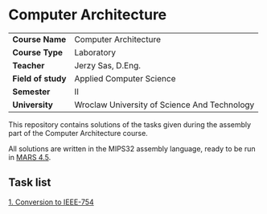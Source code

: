 # Computer Architecture

|                    |                          |
|--------------------|--------------------------|
| **Course Name**    | Computer Architecture    |
| **Course Type**    | Laboratory               |
| **Teacher**        | Jerzy Sas, D.Eng.        |
| **Field of study** | Applied Computer Science |
| **Semester**       | II                       |
| **University**     | Wroclaw University of Science And Technology |



This repository contains solutions of the tasks given during the assembly part of the Computer Architecture course.

All solutions are written in the MIPS32 assembly language, ready to be run in [MARS 4.5](http://courses.missouristate.edu/kenvollmar/mars/).

## Task list

[1. Conversion to IEEE-754](task1.md)

